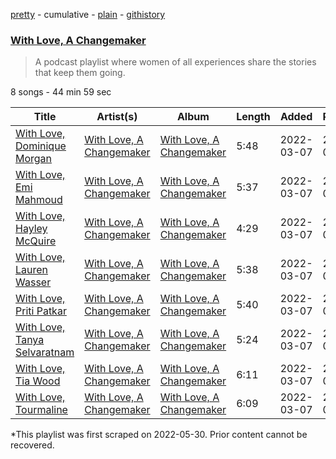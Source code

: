 [pretty](/playlists/pretty/37i9dQZF1DWZdp0QTOUSvS.md) - cumulative - [plain](/playlists/plain/37i9dQZF1DWZdp0QTOUSvS) - [githistory](https://github.githistory.xyz/mackorone/spotify-playlist-archive/blob/main/playlists/plain/37i9dQZF1DWZdp0QTOUSvS)

### [With Love, A Changemaker](https://open.spotify.com/playlist/37i9dQZF1DWZdp0QTOUSvS)

> A podcast playlist where women of all experiences share the stories that keep them going.

8 songs - 44 min 59 sec

| Title | Artist(s) | Album | Length | Added | Removed |
|---|---|---|---|---|---|
| [With Love, Dominique Morgan](https://open.spotify.com/episode/3LqD3AxstjLwK2WjKuTSrC) | [With Love, A Changemaker](https://open.spotify.com/show/634Ziyd7EOuloasZQRAuAo) | [With Love, A Changemaker](https://open.spotify.com/show/634Ziyd7EOuloasZQRAuAo) | 5:48 | 2022-03-07 | 2023-01-18 |
| [With Love, Emi Mahmoud](https://open.spotify.com/episode/6j05cRb8vBEO3IAie9rQiB) | [With Love, A Changemaker](https://open.spotify.com/show/634Ziyd7EOuloasZQRAuAo) | [With Love, A Changemaker](https://open.spotify.com/show/634Ziyd7EOuloasZQRAuAo) | 5:37 | 2022-03-07 | 2023-01-18 |
| [With Love, Hayley McQuire](https://open.spotify.com/episode/2w7juxUgH1rLZHf2JjOk1x) | [With Love, A Changemaker](https://open.spotify.com/show/634Ziyd7EOuloasZQRAuAo) | [With Love, A Changemaker](https://open.spotify.com/show/634Ziyd7EOuloasZQRAuAo) | 4:29 | 2022-03-07 | 2023-01-18 |
| [With Love, Lauren Wasser](https://open.spotify.com/episode/0GHuWILdXKRstHWzSTbJ9R) | [With Love, A Changemaker](https://open.spotify.com/show/634Ziyd7EOuloasZQRAuAo) | [With Love, A Changemaker](https://open.spotify.com/show/634Ziyd7EOuloasZQRAuAo) | 5:38 | 2022-03-07 | 2023-01-18 |
| [With Love, Priti Patkar](https://open.spotify.com/episode/0x4eBTzwtC25B8s1cPUANI) | [With Love, A Changemaker](https://open.spotify.com/show/634Ziyd7EOuloasZQRAuAo) | [With Love, A Changemaker](https://open.spotify.com/show/634Ziyd7EOuloasZQRAuAo) | 5:40 | 2022-03-07 | 2023-01-18 |
| [With Love, Tanya Selvaratnam](https://open.spotify.com/episode/15RR4eXQddoLZ49nA9QMUk) | [With Love, A Changemaker](https://open.spotify.com/show/634Ziyd7EOuloasZQRAuAo) | [With Love, A Changemaker](https://open.spotify.com/show/634Ziyd7EOuloasZQRAuAo) | 5:24 | 2022-03-07 | 2023-01-18 |
| [With Love, Tia Wood](https://open.spotify.com/episode/4z9PotqTwCwJQZn5A6HAqg) | [With Love, A Changemaker](https://open.spotify.com/show/634Ziyd7EOuloasZQRAuAo) | [With Love, A Changemaker](https://open.spotify.com/show/634Ziyd7EOuloasZQRAuAo) | 6:11 | 2022-03-07 | 2023-01-18 |
| [With Love, Tourmaline](https://open.spotify.com/episode/5M9ju1BnwBXGsmuR2j5fyW) | [With Love, A Changemaker](https://open.spotify.com/show/634Ziyd7EOuloasZQRAuAo) | [With Love, A Changemaker](https://open.spotify.com/show/634Ziyd7EOuloasZQRAuAo) | 6:09 | 2022-03-07 | 2023-01-18 |

\*This playlist was first scraped on 2022-05-30. Prior content cannot be recovered.
